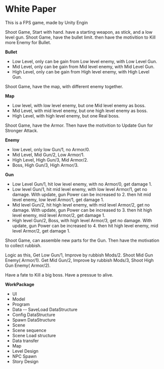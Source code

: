 # White Paper
This is a FPS game, made by Unity Engin

Shoot Game, Start with hand. have a starting weapon, as stick, and a low level gun.
Shoot Game, have the bullet limit. then have the motivition to Kill more Enemy for Bullet.  

**Bullet**    
- Low Level, only can be gain from Low level enemy, with Low Level Gun. 
- Mid Level, only can be gain from Mid level enemy, with Mid Level Gun. 
- High Level, only can be gain from High level enemy, with High Level Gun.  

Shoot Game, have the map, with different enemy together.  

**Map**  
- Low level, with low level enemy, but one Mid level enemy as boss. 
- Mid Level, with mid level enemy, but one high level enemy as boss.  
- High Level, with high level enemy, but one Real boss. 

Shoot Game, have the Armor. Then have the motivition to Update Gun for Stronger Attack.

**Enemy**    
- low Level, only low Gun/1, no Armor/0.  
- Mid Level, Mid Gun/2, Low Armor/1.    
- High Level, High Gun/3, Mid Armor/2.  
- Boss, High Gun/3, High Armor/3. 

**Gun**       
- Low Level Gun/1, hit low level enemy, with no Armor/0, get damage 1.  
- Low level Gun/1, hit mid level enemy, with low level Armor/1, get no damage. With update,  gun Power can be increased to 2. then hit mid level enemy, low level Armor/1, get damage 1.  
- Mid level Gun/2, hit high level enemy, with mid level Armor/2, get no damage. With update,  gun Power can be increased to 3. then hit high level enemy, mid level Armor/2, get damage 1.  
- High level Gun/2, Boss, with high level Armor/3, get no damage. With update,  gun Power can be increased to 4. then hit high level enemy, mid level Armor/2, get damage 1.  

Shoot Game, can assemble new parts for the Gun. Then have the motivation to collect rubbish.    

Logic as this, Get Low Gun/1, Improve by rubbish Mods/2. Shoot Mid Gun Enemy( Armor/1). Get Mid Gun/2, Improve by rubbish Mods/3, Shoot High Gun Enemy( Armor/2).   

Have a fate to Kill a big boss.
Have a pressue to alive. 

**WorkPackage**
- UI    
- Model   
- Program
- Data
-- SaveLoad DataStructure 
- Config DataStructure
- Spawn DataStructure
- Scene
- Scene sequence
- Scene Load structure
- Data transfer
- Map
- Level Design
- NPC Spawn
- Story Design

